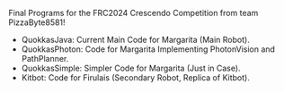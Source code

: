 Final Programs for the FRC2024 Crescendo Competition from team PizzaByte8581!

- QuokkasJava: Current Main Code for Margarita (Main Robot).
- QuokkasPhoton: Code for Margarita Implementing PhotonVision and PathPlanner.
- QuokkasSimple: Simpler Code for Margarita (Just in Case).
- Kitbot: Code for Firulais (Secondary Robot, Replica of Kitbot).
